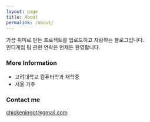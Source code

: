 ```yaml
---
layout: page
title: About
permalink: /about/
---
```


가끔 취미로 만든 프로젝트를 업로드하고 자랑하는 블로그입니다.  
인디게임 팀 관련 연락은 언제든 환영합니다.  

### More Information

- 고려대학교 컴퓨터학과 재학중
- 서울 거주

### Contact me

[chickeningot@gmail.com](mailto:chickeningot@gmail.com)